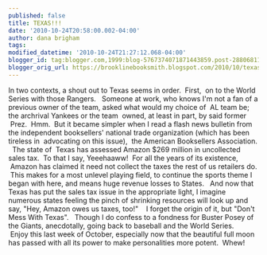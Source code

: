 ```yaml
---
published: false
title: TEXAS!!!
date: '2010-10-24T20:58:00.002-04:00'
author: dana brigham
tags: 
modified_datetime: '2010-10-24T21:27:12.068-04:00'
blogger_id: tag:blogger.com,1999:blog-5767374071871443859.post-2880681106322635693
blogger_orig_url: https://brooklinebooksmith.blogspot.com/2010/10/texas.html
---
```


In two contexts, a shout out to Texas seems in order.  First,  on to the World Series with those Rangers.   Someone at work, who knows I'm not a fan of a previous owner of the team, asked what would my choice of  AL team be; the archrival Yankees or the team  owned, at least in part, by said former  Prez.  Hmm.  But it became simpler when I read a flash news bulletin from the independent booksellers' national trade organization (which has been tireless in  advocating on this issue),  the American Booksellers Association.   The state of  Texas has assessed Amazon $269 million in uncollected sales tax.  To that I say, Yeeehaaww!  For all the years of its existence,  Amazon has claimed it need not collect the taxes the rest of us retailers do.  This makes for a most unlevel playing field, to continue the sports theme I began with here, and means huge revenue losses to States.   And now that Texas has put the sales tax issue in the appropriate light, I imagine numerous states feeling the pinch of shrinking resources will look up and say, "Hey, Amazon owes us taxes, too!"    I forget the origin of it, but "Don't Mess With Texas".   Though I do confess to a fondness for Buster Posey of the Giants, anecdotally, going back to baseball and the World Series.    Enjoy this last week of October, especially now that the beautiful full moon has passed with all its power to make personalities more potent.  Whew!